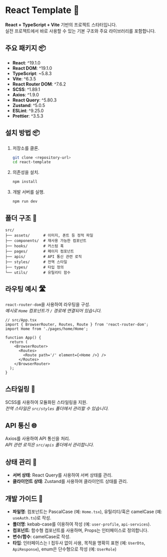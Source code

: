 # React Template 🚀

**React + TypeScript + Vite** 기반의 프로젝트 스타터입니다.  
실전 프로젝트에서 바로 사용할 수 있는 기본 구조와 주요 라이브러리를 포함합니다.

## 주요 패키지 📦

- **React**: ^19.1.0
- **React DOM**: ^19.1.0
- **TypeScript**: ~5.8.3
- **Vite**: ^6.3.5
- **React Router DOM**: ^7.6.2
- **SCSS**: ^1.89.1
- **Axios**: ^1.9.0
- **React Query**: ^5.80.3
- **Zustand**: ^5.0.5
- **ESLint**: ^9.25.0
- **Prettier**: ^3.5.3

## 설치 방법 📦

1. 저장소를 클론.

   ```bash
   git clone <repository-url>
   cd react-template
   ```

2. 의존성을 설치.

   ```bash
   npm install
   ```

3. 개발 서버를 실행.
   ```bash
   npm run dev
   ```

## 폴더 구조 📁

```
src/
├── assets/      # 이미지, 폰트 등 정적 파일
├── components/  # 재사용 가능한 컴포넌트
├── hooks/       # 커스텀 훅
├── pages/       # 페이지 컴포넌트
├── apis/        # API 통신 관련 로직
├── styles/      # 전역 스타일
├── types/       # 타입 정의
└── utils/       # 유틸리티 함수
```

## 라우팅 예시 🛣️

`react-router-dom`을 사용하여 라우팅을 구성.  
_예시로 `Home` 컴포넌트가 `/` 경로에 연결되어 있습니다._

```tsx
// src/App.tsx
import { BrowserRouter, Routes, Route } from 'react-router-dom';
import Home from './pages/home/Home';

function App() {
  return (
    <BrowserRouter>
      <Routes>
        <Route path='/' element={<Home />} />
      </Routes>
    </BrowserRouter>
  );
}
```

## 스타일링 🎨

SCSS를 사용하여 모듈화된 스타일링을 지원.  
_전역 스타일은 `src/styles` 폴더에서 관리할 수 있습니다._

## API 통신 🌐

Axios를 사용하여 API 통신을 처리.  
_API 관련 로직은 `src/apis` 폴더에서 관리합니다._

## 상태 관리 🔄

- **서버 상태**: React Query를 사용하여 서버 상태를 관리.
- **클라이언트 상태**: Zustand를 사용하여 클라이언트 상태를 관리.

## 개발 가이드 📝

- **파일명**: 컴포넌트는 PascalCase (예: `Home.tsx`), 유틸리티/훅은 camelCase (예: `useAuth.ts`)로 작성.
- **폴더명**: kebab-case를 이용하여 작성 (예: `user-profile`, `api-services`).
- **컴포넌트**: 함수형 컴포넌트를 사용하며, Props는 인터페이스로 정의합니다.
- **변수/함수**: camelCase로 작성.
- **타입**: 인터페이스는 I 접두사 없이 사용, 목적을 명확히 표현 (예: `UserDto`, `ApiResponse`), enum은 단수형으로 작성 (예: `UserRole`)
